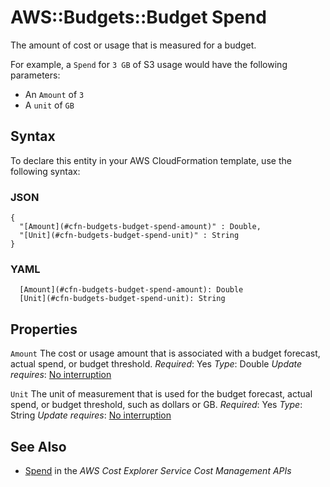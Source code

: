 # AWS::Budgets::Budget Spend<a name="aws-properties-budgets-budget-spend"></a>

The amount of cost or usage that is measured for a budget\.

For example, a `Spend` for `3 GB` of S3 usage would have the following parameters:
+ An `Amount` of `3`
+ A `unit` of `GB`

## Syntax<a name="aws-properties-budgets-budget-spend-syntax"></a>

To declare this entity in your AWS CloudFormation template, use the following syntax:

### JSON<a name="aws-properties-budgets-budget-spend-syntax.json"></a>

```
{
  "[Amount](#cfn-budgets-budget-spend-amount)" : Double,
  "[Unit](#cfn-budgets-budget-spend-unit)" : String
}
```

### YAML<a name="aws-properties-budgets-budget-spend-syntax.yaml"></a>

```
  [Amount](#cfn-budgets-budget-spend-amount): Double
  [Unit](#cfn-budgets-budget-spend-unit): String
```

## Properties<a name="aws-properties-budgets-budget-spend-properties"></a>

`Amount`  <a name="cfn-budgets-budget-spend-amount"></a>
The cost or usage amount that is associated with a budget forecast, actual spend, or budget threshold\.
*Required*: Yes
*Type*: Double
*Update requires*: [No interruption](https://docs.aws.amazon.com/AWSCloudFormation/latest/UserGuide/using-cfn-updating-stacks-update-behaviors.html#update-no-interrupt)

`Unit`  <a name="cfn-budgets-budget-spend-unit"></a>
The unit of measurement that is used for the budget forecast, actual spend, or budget threshold, such as dollars or GB\.
*Required*: Yes
*Type*: String
*Update requires*: [No interruption](https://docs.aws.amazon.com/AWSCloudFormation/latest/UserGuide/using-cfn-updating-stacks-update-behaviors.html#update-no-interrupt)

## See Also<a name="aws-properties-budgets-budget-spend--seealso"></a>
+  [Spend](https://docs.aws.amazon.com/aws-cost-management/latest/APIReference/API_budgets_Spend.html) in the *AWS Cost Explorer Service Cost Management APIs*
